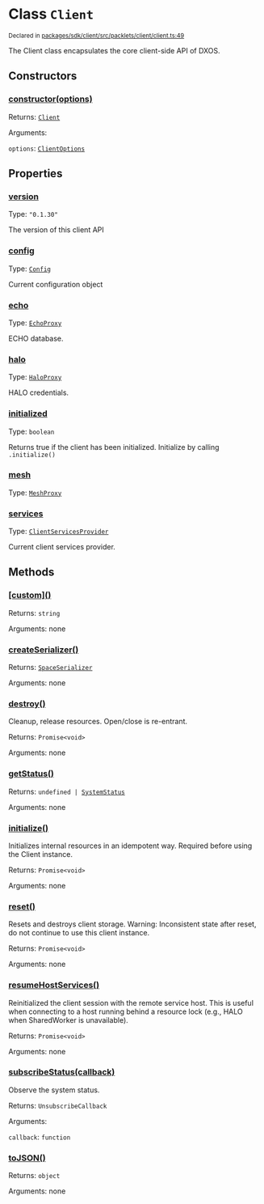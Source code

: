 # Class `Client`
<sub>Declared in [packages/sdk/client/src/packlets/client/client.ts:49](https://github.com/dxos/dxos/blob/main/packages/sdk/client/src/packlets/client/client.ts#L49)</sub>


The Client class encapsulates the core client-side API of DXOS.


## Constructors
### [constructor(options)](https://github.com/dxos/dxos/blob/main/packages/sdk/client/src/packlets/client/client.ts#L69)



Returns: <code>[Client](/api/@dxos/client/classes/Client)</code>

Arguments: 

`options`: <code>[ClientOptions](/api/@dxos/client/types/ClientOptions)</code>


## Properties
### [version](https://github.com/dxos/dxos/blob/main/packages/sdk/client/src/packlets/client/client.ts#L53)
Type: <code>"0.1.30"</code>

The version of this client API

### [config](https://github.com/dxos/dxos/blob/main/packages/sdk/client/src/packlets/client/client.ts#L109)
Type: <code>[Config](/api/@dxos/client/classes/Config)</code>

Current configuration object

### [echo](https://github.com/dxos/dxos/blob/main/packages/sdk/client/src/packlets/client/client.ts#L139)
Type: <code>[EchoProxy](/api/@dxos/client/classes/EchoProxy)</code>

ECHO database.

### [halo](https://github.com/dxos/dxos/blob/main/packages/sdk/client/src/packlets/client/client.ts#L131)
Type: <code>[HaloProxy](/api/@dxos/client/classes/HaloProxy)</code>

HALO credentials.

### [initialized](https://github.com/dxos/dxos/blob/main/packages/sdk/client/src/packlets/client/client.ts#L124)
Type: <code>boolean</code>

Returns true if the client has been initialized. Initialize by calling  `.initialize()`

### [mesh](https://github.com/dxos/dxos/blob/main/packages/sdk/client/src/packlets/client/client.ts#L148)
Type: <code>[MeshProxy](/api/@dxos/client/classes/MeshProxy)</code>

### [services](https://github.com/dxos/dxos/blob/main/packages/sdk/client/src/packlets/client/client.ts#L116)
Type: <code>[ClientServicesProvider](/api/@dxos/client/interfaces/ClientServicesProvider)</code>

Current client services provider.


## Methods
### [\[custom\]()](https://github.com/dxos/dxos/blob/main/packages/sdk/client/src/packlets/client/client.ts#L93)



Returns: <code>string</code>

Arguments: none

### [createSerializer()](https://github.com/dxos/dxos/blob/main/packages/sdk/client/src/packlets/client/client.ts#L265)



Returns: <code>[SpaceSerializer](/api/@dxos/client/classes/SpaceSerializer)</code>

Arguments: none

### [destroy()](https://github.com/dxos/dxos/blob/main/packages/sdk/client/src/packlets/client/client.ts#L212)



Cleanup, release resources.
Open/close is re-entrant.


Returns: <code>Promise&lt;void&gt;</code>

Arguments: none

### [getStatus()](https://github.com/dxos/dxos/blob/main/packages/sdk/client/src/packlets/client/client.ts#L228)



Returns: <code>undefined | [SystemStatus](/api/@dxos/client/enums#SystemStatus)</code>

Arguments: none

### [initialize()](https://github.com/dxos/dxos/blob/main/packages/sdk/client/src/packlets/client/client.ts#L158)



Initializes internal resources in an idempotent way.
Required before using the Client instance.


Returns: <code>Promise&lt;void&gt;</code>

Arguments: none

### [reset()](https://github.com/dxos/dxos/blob/main/packages/sdk/client/src/packlets/client/client.ts#L253)



Resets and destroys client storage.
Warning: Inconsistent state after reset, do not continue to use this client instance.


Returns: <code>Promise&lt;void&gt;</code>

Arguments: none

### [resumeHostServices()](https://github.com/dxos/dxos/blob/main/packages/sdk/client/src/packlets/client/client.ts#L244)



Reinitialized the client session with the remote service host.
This is useful when connecting to a host running behind a resource lock
(e.g., HALO when SharedWorker is unavailable).


Returns: <code>Promise&lt;void&gt;</code>

Arguments: none

### [subscribeStatus(callback)](https://github.com/dxos/dxos/blob/main/packages/sdk/client/src/packlets/client/client.ts#L235)



Observe the system status.


Returns: <code>UnsubscribeCallback</code>

Arguments: 

`callback`: <code>function</code>

### [toJSON()](https://github.com/dxos/dxos/blob/main/packages/sdk/client/src/packlets/client/client.ts#L97)



Returns: <code>object</code>

Arguments: none
